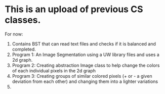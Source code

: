 # This is an upload of previous CS classes.

For now:
1. Contains BST that can read text files and checks if it is balanced and completed.
2. Program 1: An Image Segmentation using a UW library files and uses a 2d graph.
3. Program 2: Creating abstraction Image class to help change the colors of each individual pixels in the 2d graph
4. Program 3: Creating groups of similar colored pixels (+ or - a given deviation from each other) and changing them into a lighter variations
5. 

